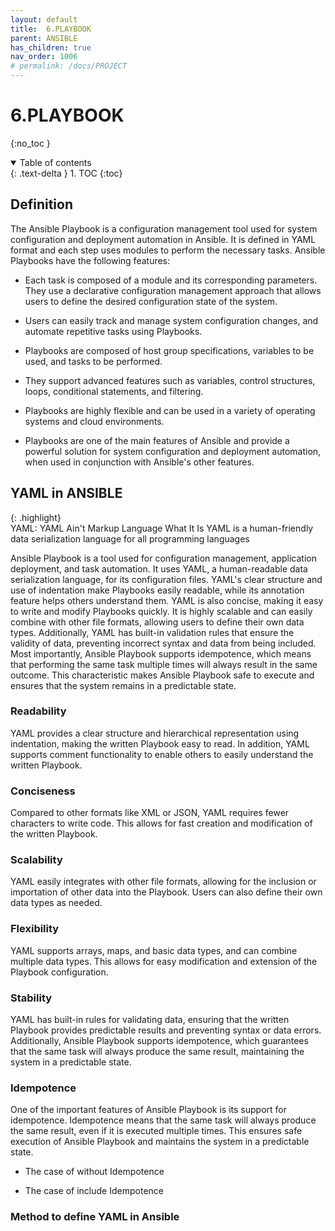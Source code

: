 ```yaml
---
layout: default
title:  6.PLAYBOOK
parent: ANSIBLE
has_children: true
nav_order: 1006
# permalink: /docs/PROJECT
---
```


# 6.PLAYBOOK

{:no_toc }

<details open markdown="block">  
  <summary>
    Table of contents
  </summary>
  {: .text-delta }
1. TOC  
{:toc}
</details>

## Definition

The Ansible Playbook is a configuration management tool used for system configuration and deployment automation in Ansible. It is defined in YAML format and each step uses modules to perform the necessary tasks. Ansible Playbooks have the following features:

* Each task is composed of a module and its corresponding parameters.
They use a declarative configuration management approach that allows users to define the desired configuration state of the system.

* Users can easily track and manage system configuration changes, and automate repetitive tasks using Playbooks.

* Playbooks are composed of host group specifications, variables to be used, and tasks to be performed.

* They support advanced features such as variables, control structures, loops, conditional statements, and filtering.

* Playbooks are highly flexible and can be used in a variety of operating systems and cloud environments.

* Playbooks are one of the main features of Ansible and provide a powerful solution for system configuration and deployment automation, when used in conjunction with Ansible's other features.

## YAML in ANSIBLE

{: .highlight}  
YAML: YAML Ain't Markup Language
What It Is
  YAML is a human-friendly data serialization
  language for all programming languages
  
Ansible Playbook is a tool used for configuration management, application deployment, and task automation. It uses YAML, a human-readable data serialization language, for its configuration files. YAML's clear structure and use of indentation make Playbooks easily readable, while its annotation feature helps others understand them. YAML is also concise, making it easy to write and modify Playbooks quickly. It is highly scalable and can easily combine with other file formats, allowing users to define their own data types. Additionally, YAML has built-in validation rules that ensure the validity of data, preventing incorrect syntax and data from being included. Most importantly, Ansible Playbook supports idempotence, which means that performing the same task multiple times will always result in the same outcome. This characteristic makes Ansible Playbook safe to execute and ensures that the system remains in a predictable state.

### Readability

YAML provides a clear structure and hierarchical representation using indentation, making the written Playbook easy to read. In addition, YAML supports comment functionality to enable others to easily understand the written Playbook.

### Conciseness

Compared to other formats like XML or JSON, YAML requires fewer characters to write code. This allows for fast creation and modification of the written Playbook.

### Scalability

YAML easily integrates with other file formats, allowing for the inclusion or importation of other data into the Playbook. Users can also define their own data types as needed.

### Flexibility

YAML supports arrays, maps, and basic data types, and can combine multiple data types. This allows for easy modification and extension of the Playbook configuration.

### Stability

YAML has built-in rules for validating data, ensuring that the written Playbook provides predictable results and preventing syntax or data errors. Additionally, Ansible Playbook supports idempotence, which guarantees that the same task will always produce the same result, maintaining the system in a predictable state.

### Idempotence

One of the important features of Ansible Playbook is its support for idempotence. Idempotence means that the same task will always produce the same result, even if it is executed multiple times. This ensures safe execution of Ansible Playbook and maintains the system in a predictable state.

* The case of without Idempotence

* The case of include Idempotence

### Method to define YAML in Ansible

